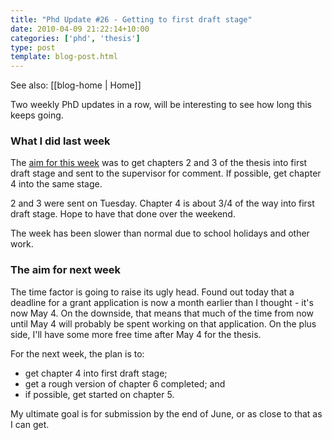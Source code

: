 ```yaml
---
title: "Phd Update #26 - Getting to first draft stage"
date: 2010-04-09 21:22:14+10:00
categories: ['phd', 'thesis']
type: post
template: blog-post.html
---
```


See also: [[blog-home | Home]]

Two weekly PhD updates in a row, will be interesting to see how long this keeps going.

### What I did last week

The [aim for this week](/blog2/2010/04/02/phd-update-25-a-return-to-discipline/) was to get chapters 2 and 3 of the thesis into first draft stage and sent to the supervisor for comment. If possible, get chapter 4 into the same stage.

2 and 3 were sent on Tuesday. Chapter 4 is about 3/4 of the way into first draft stage. Hope to have that done over the weekend.

The week has been slower than normal due to school holidays and other work.

### The aim for next week

The time factor is going to raise its ugly head. Found out today that a deadline for a grant application is now a month earlier than I thought - it's now May 4. On the downside, that means that much of the time from now until May 4 will probably be spent working on that application. On the plus side, I'll have some more free time after May 4 for the thesis.

For the next week, the plan is to:

- get chapter 4 into first draft stage;
- get a rough version of chapter 6 completed; and
- if possible, get started on chapter 5.

My ultimate goal is for submission by the end of June, or as close to that as I can get.